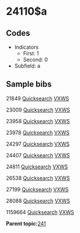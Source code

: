# 24110$a

## Codes

-   Indicators
    -   First: 1
    -   Second: 0
-   Subfield: a

## Sample bibs

21849 [Quicksearch](https://search.library.yale.edu/catalog/21849) [VXWS](http://prodorbis.library.yale.edu:7014/vxws/GetHoldingsService?bibId=21849)

23009 [Quicksearch](https://search.library.yale.edu/catalog/23009) [VXWS](http://prodorbis.library.yale.edu:7014/vxws/GetHoldingsService?bibId=23009)

23958 [Quicksearch](https://search.library.yale.edu/catalog/23958) [VXWS](http://prodorbis.library.yale.edu:7014/vxws/GetHoldingsService?bibId=23958)

23978 [Quicksearch](https://search.library.yale.edu/catalog/23978) [VXWS](http://prodorbis.library.yale.edu:7014/vxws/GetHoldingsService?bibId=23978)

24297 [Quicksearch](https://search.library.yale.edu/catalog/24297) [VXWS](http://prodorbis.library.yale.edu:7014/vxws/GetHoldingsService?bibId=24297)

24407 [Quicksearch](https://search.library.yale.edu/catalog/24407) [VXWS](http://prodorbis.library.yale.edu:7014/vxws/GetHoldingsService?bibId=24407)

24811 [Quicksearch](https://search.library.yale.edu/catalog/24811) [VXWS](http://prodorbis.library.yale.edu:7014/vxws/GetHoldingsService?bibId=24811)

26538 [Quicksearch](https://search.library.yale.edu/catalog/26538) [VXWS](http://prodorbis.library.yale.edu:7014/vxws/GetHoldingsService?bibId=26538)

27199 [Quicksearch](https://search.library.yale.edu/catalog/27199) [VXWS](http://prodorbis.library.yale.edu:7014/vxws/GetHoldingsService?bibId=27199)

28088 [Quicksearch](https://search.library.yale.edu/catalog/28088) [VXWS](http://prodorbis.library.yale.edu:7014/vxws/GetHoldingsService?bibId=28088)

1159664 [Quicksearch](https://search.library.yale.edu/catalog/1159664) [VXWS](http://prodorbis.library.yale.edu:7014/vxws/GetHoldingsService?bibId=1159664)

**Parent topic:**[241](../../tags/241/241.md)

